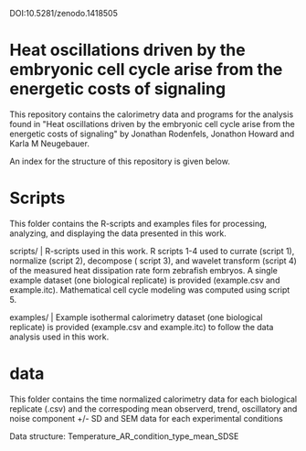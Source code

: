 DOI:10.5281/zenodo.1418505

# Heat oscillations driven by the embryonic cell cycle arise from the energetic costs of signaling
This repository contains the calorimetry data and programs for the analysis found in "Heat oscillations driven by the embryonic cell cycle arise from the energetic costs of signaling" by Jonathan Rodenfels, Jonathon Howard and Karla M Neugebauer.

An index for the structure of this repository is given below.

# Scripts
This folder contains the R-scripts and examples files for processing, analyzing, and displaying the data presented in this work.

scripts/ | R-scripts used in this work. R scripts 1-4 used to currate (script 1), normalize (script 2), decompose ( script 3), 
and wavelet transform (script 4) of the measured heat dissipation rate form zebrafish embryos. A single example dataset (one
biological replicate) is provided (example.csv and example.itc). Mathematical cell cycle modeling was computed using script 5.

examples/ | Example isothermal calorimetry dataset (one biological replicate) is provided (example.csv and example.itc) to follow the data analysis used in this work.

# data
This folder contains the time normalized calorimetry data for each biological replicate (.csv) and the correspoding mean observerd, trend, oscillatory and noise component +/- SD and SEM data for each experimental conditions

Data structure: Temperature_AR_condition_type_mean_SDSE


